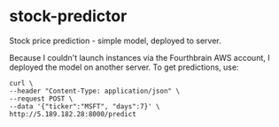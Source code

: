 # stock-predictor
Stock price prediction - simple model, deployed to server.

Because I couldn't launch instances via the Fourthbrain AWS account, I deployed the model on another server. To get predictions, use:

```
curl \
--header "Content-Type: application/json" \
--request POST \
--data '{"ticker":"MSFT", "days":7}' \
http://5.189.182.28:8000/predict
```
